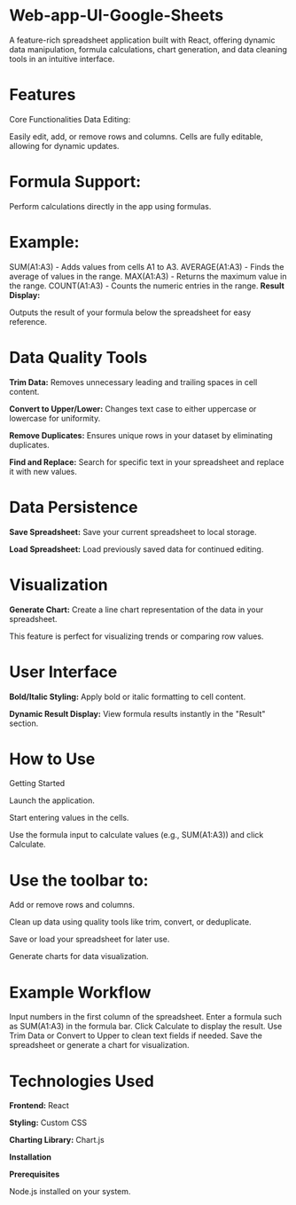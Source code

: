 # Web-app-UI-Google-Sheets

A feature-rich spreadsheet application built with React, offering dynamic data manipulation, formula calculations, chart generation, and data cleaning tools in an intuitive interface.

# **Features**
Core Functionalities
Data Editing:

Easily edit, add, or remove rows and columns.
Cells are fully editable, allowing for dynamic updates.
# **Formula Support:**

Perform calculations directly in the app using formulas.
# **Example:**
SUM(A1:A3) - Adds values from cells A1 to A3.
AVERAGE(A1:A3) - Finds the average of values in the range.
MAX(A1:A3) - Returns the maximum value in the range.
COUNT(A1:A3) - Counts the numeric entries in the range.
**Result Display:**

Outputs the result of your formula below the spreadsheet for easy reference.
# **Data Quality Tools**
**Trim Data:** Removes unnecessary leading and trailing spaces in cell content.

**Convert to Upper/Lower:** Changes text case to either uppercase or lowercase for uniformity.

**Remove Duplicates:** Ensures unique rows in your dataset by eliminating duplicates.

**Find and Replace:** Search for specific text in your spreadsheet and replace it with new values.

# **Data Persistence**

**Save Spreadsheet:** Save your current spreadsheet to local storage.

**Load Spreadsheet:** Load previously saved data for continued editing.

# **Visualization**

**Generate Chart:** Create a line chart representation of the data in your spreadsheet.

This feature is perfect for visualizing trends or comparing row values.

# **User Interface**

**Bold/Italic Styling:** Apply bold or italic formatting to cell content.

**Dynamic Result Display:** View formula results instantly in the "Result" section.

# **How to Use**

Getting Started

Launch the application.

Start entering values in the cells.

Use the formula input to calculate values (e.g., SUM(A1:A3)) and click Calculate.

# **Use the toolbar to:**

Add or remove rows and columns.

Clean up data using quality tools like trim, convert, or deduplicate.

Save or load your spreadsheet for later use.

Generate charts for data visualization.

# **Example Workflow**

Input numbers in the first column of the spreadsheet.
Enter a formula such as SUM(A1:A3) in the formula bar.
Click Calculate to display the result.
Use Trim Data or Convert to Upper to clean text fields if needed.
Save the spreadsheet or generate a chart for visualization.

# **Technologies Used**

**Frontend:** React

**Styling:** Custom CSS

**Charting Library:** Chart.js

**Installation**

**Prerequisites**

Node.js installed on your system.
